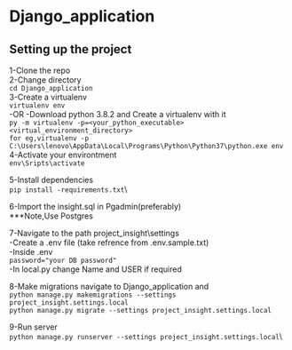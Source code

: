 # Django_application

## Setting up the project
1-Clone the repo \
2-Change directory \
`cd Django_application`\
3-Create a virtualenv\
`virtualenv env`\
-OR
-Download python 3.8.2 and Create a virtualenv with it \
`py -m virtualenv -p=<your_python_executable> <virtual_environment_directory>`\
`for eg,virtualenv -p C:\Users\lenovo\AppData\Local\Programs\Python\Python37\python.exe env`\
4-Activate your environtment\
`env\Sripts\activate` 

5-Install dependencies\
`pip install -requirements.txt`\

6-Import the insight.sql in Pgadmin(preferably)\
***Note,Use Postgres

7-Navigate to the path project_insight\settings\
-Create a .env file (take refrence from .env.sample.txt)\
-Inside .env\
`password="your DB password"`\
-In local.py change Name and USER if required

8-Make migrations navigate to Django_application and \
`python manage.py makemigrations --settings project_insight.settings.local`\
`python manage.py migrate --settings project_insight.settings.local`

9-Run server\
`python manage.py runserver --settings project_insight.settings.local`\












